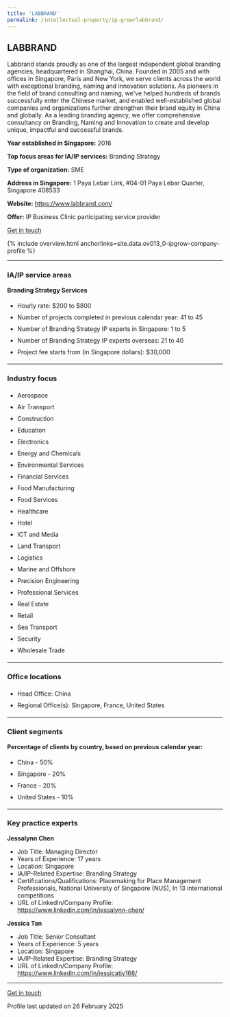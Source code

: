 ```yaml
---
title: 'LABBRAND'
permalink: /intellectual-property/ip-grow/labbrand/
---
```


## LABBRAND

Labbrand stands proudly as one of the largest independent global branding agencies, headquartered in Shanghai, China. Founded in 2005 and with offices in Singapore, Paris and New York, we serve clients across the world with exceptional branding, naming and innovation solutions.
As pioneers in the field of brand consulting and naming, we've helped hundreds of brands successfully enter the Chinese market, and enabled well-established global companies and organizations further strengthen their brand equity in China and globally. 
As a leading branding agency, we offer comprehensive consultancy on Branding, Naming and Innovation to create and develop unique, impactful and successful brands.

<b>Year established in Singapore:</b> 2016

<b>Top focus areas for IA/IP services:</b> Branding Strategy

<b>Type of organization:</b> SME

<b>Address in Singapore:</b> 1 Paya Lebar Link, #04-01 Paya Lebar Quarter, Singapore 408533

<b>Website:</b> <a href='https://www.labbrand.com/'>https://www.labbrand.com/</a>

<b>Offer:</b> IP Business Clinic participating service provider

<a class='btn' href='https://form.gov.sg/67d7de6adbbc7b83f5685aa2' target='_blank' rel='noopener'>Get in touch</a>

{% include overview.html anchorlinks=site.data.ov013_0-ipgrow-company-profile %}

---
<a name='ip-related-service-areas'></a>
### IA/IP service areas

**Branding Strategy Services**

<ul>
<li style='line-height: 27px; margin: 0px 0px !important'>Hourly rate:  $200 to $800</li>
<li style='line-height: 27px; margin: 0px 0px !important'>Number of projects completed in previous calendar year: 41 to 45</li>
<li style='line-height: 27px; margin: 0px 0px !important'>Number of Branding Strategy IP experts in Singapore: 1 to 5</li>
<li style='line-height: 27px; margin: 0px 0px !important'>Number of Branding Strategy IP experts overseas: 21 to 40</li>
<li style='line-height: 27px; margin: 0px 0px !important'>Project fee starts from (in Singapore dollars):  $30,000</li>
</ul>

---
<a name='industry-focus'></a>
### Industry focus

<ul><li style='line-height: 27px; margin: 0px 0px !important'> Aerospace </li><li style='line-height: 27px; margin: 0px 0px !important'>Air Transport </li><li style='line-height: 27px; margin: 0px 0px !important'>Construction </li><li style='line-height: 27px; margin: 0px 0px !important'>Education </li><li style='line-height: 27px; margin: 0px 0px !important'>Electronics </li><li style='line-height: 27px; margin: 0px 0px !important'>Energy and Chemicals </li><li style='line-height: 27px; margin: 0px 0px !important'>Environmental Services </li><li style='line-height: 27px; margin: 0px 0px !important'>Financial Services </li><li style='line-height: 27px; margin: 0px 0px !important'>Food Manufacturing </li><li style='line-height: 27px; margin: 0px 0px !important'>Food Services </li><li style='line-height: 27px; margin: 0px 0px !important'>Healthcare </li><li style='line-height: 27px; margin: 0px 0px !important'>Hotel </li><li style='line-height: 27px; margin: 0px 0px !important'>ICT and Media </li><li style='line-height: 27px; margin: 0px 0px !important'>Land Transport</li><li style='line-height: 27px; margin: 0px 0px !important'>Logistics </li><li style='line-height: 27px; margin: 0px 0px !important'>Marine and Offshore</li><li style='line-height: 27px; margin: 0px 0px !important'>Precision Engineering </li><li style='line-height: 27px; margin: 0px 0px !important'>Professional Services </li><li style='line-height: 27px; margin: 0px 0px !important'>Real Estate</li><li style='line-height: 27px; margin: 0px 0px !important'>Retail</li><li style='line-height: 27px; margin: 0px 0px !important'>Sea Transport </li><li style='line-height: 27px; margin: 0px 0px !important'>Security </li><li style='line-height: 27px; margin: 0px 0px !important'>Wholesale Trade</li></ul>

---
<a name='office-locations'></a>
### Office locations

<ul><li style='line-height: 27px; margin: 0px 0px !important'> Head Office: China</li><li style='line-height: 27px; margin: 0px 0px !important'>Regional Office(s): Singapore, France, United States</li></ul>

---
<a name='client-segments'></a>
### Client segments

**Percentage of clients by country, based on previous calendar year:**

<ul><li style='line-height: 27px; margin: 0px 0px !important'> China - 50%</li><li style='line-height: 27px; margin: 0px 0px !important'>Singapore - 20%</li><li style='line-height: 27px; margin: 0px 0px !important'>France - 20%</li><li style='line-height: 27px; margin: 0px 0px !important'>United States - 10%</li></ul>

---
<a name='key-practice-experts'></a>
### Key practice experts

**Jessalynn Chen**

- Job Title: Managing Director
- Years of Experience: 17 years
- Location: Singapore
- IA/IP-Related Expertise: Branding Strategy
- Certifications/Qualifications: Placemaking for Place Management Professionals, National University of Singapore (NUS), In 13 international competitions
- URL of LinkedIn/Company Profile: <a href="https://www.linkedin.com/in/jessalynn-chen/" target="_blank" rel="noopener">https://www.linkedin.com/in/jessalynn-chen/</a>

**Jessica Tan**

- Job Title: Senior Consultant
- Years of Experience: 5 years
- Location: Singapore
- IA/IP-Related Expertise: Branding Strategy
- URL of LinkedIn/Company Profile: <a href="https://www.linkedin.com/in/jessicatjy168/" target="_blank" rel="noopener">https://www.linkedin.com/in/jessicatjy168/</a>

---
<p>
<a class='btn' href='https://form.gov.sg/67d7de6adbbc7b83f5685aa2' target='_blank' rel='noopener'>Get in touch</a>
</p>
Profile last updated on 26 February 2025
